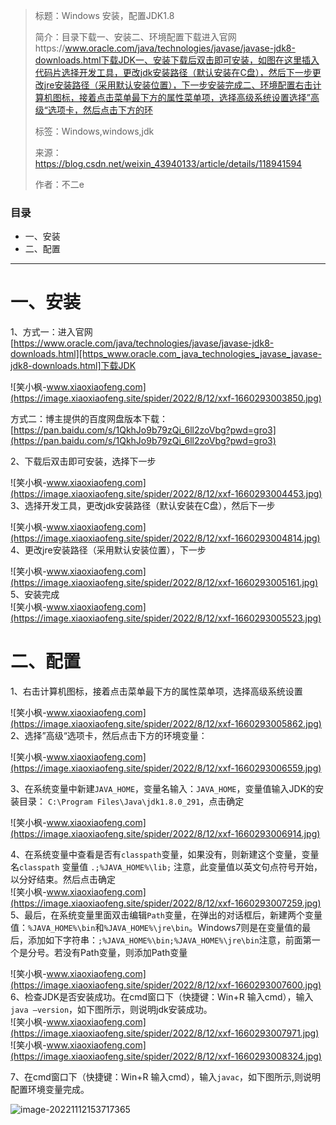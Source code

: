 > 标题：Windows 安装，配置JDK1.8
>
> 简介：目录下载一、安装二、环境配置下载进入官网https://www.oracle.com/java/technologies/javase/javase-jdk8-downloads.html下载JDK一、安装下载后双击即可安装，如图在这里插入代码片选择开发工具，更改jdk安装路径（默认安装在C盘），然后下一步更改jre安装路径（采用默认安装位置），下一步安装完成二、环境配置右击计算机图标，接着点击菜单最下方的属性菜单项，选择高级系统设置选择”高级“选项卡，然后点击下方的环
>
> 标签：Windows,windows,jdk
>
> 来源：https://blog.csdn.net/weixin_43940133/article/details/118941594
>
> 作者：不二e







### 目录 ###

 *  一、安装
 *  二、配置

--------------------

# 一、安装 #

1、方式一：进入官网[https://www.oracle.com/java/technologies/javase/javase-jdk8-downloads.html][https_www.oracle.com_java_technologies_javase_javase-jdk8-downloads.html]下载JDK

![笑小枫-www.xiaoxiaofeng.com](https://image.xiaoxiaofeng.site/spider/2022/8/12/xxf-1660293003850.jpg)

方式二：博主提供的百度网盘版本下载：[https://pan.baidu.com/s/1QkhJo9b79zQi_6ll2zoVbg?pwd=gro3](https://pan.baidu.com/s/1QkhJo9b79zQi_6ll2zoVbg?pwd=gro3)

2、下载后双击即可安装，选择下一步

![笑小枫-www.xiaoxiaofeng.com](https://image.xiaoxiaofeng.site/spider/2022/8/12/xxf-1660293004453.jpg)  
3、选择开发工具，更改jdk安装路径（默认安装在C盘），然后下一步

![笑小枫-www.xiaoxiaofeng.com](https://image.xiaoxiaofeng.site/spider/2022/8/12/xxf-1660293004814.jpg)  
4、更改jre安装路径（采用默认安装位置），下一步

![笑小枫-www.xiaoxiaofeng.com](https://image.xiaoxiaofeng.site/spider/2022/8/12/xxf-1660293005161.jpg)  
5、安装完成  
![笑小枫-www.xiaoxiaofeng.com](https://image.xiaoxiaofeng.site/spider/2022/8/12/xxf-1660293005523.jpg)

# 二、配置 #

1、右击计算机图标，接着点击菜单最下方的属性菜单项，选择高级系统设置

![笑小枫-www.xiaoxiaofeng.com](https://image.xiaoxiaofeng.site/spider/2022/8/12/xxf-1660293005862.jpg)  
2、选择”高级“选项卡，然后点击下方的环境变量：

![笑小枫-www.xiaoxiaofeng.com](https://image.xiaoxiaofeng.site/spider/2022/8/12/xxf-1660293006559.jpg)

3、在系统变量中新建`JAVA_HOME`，变量名输入：`JAVA_HOME`，变量值输入JDK的安装目录： `C:\Program Files\Java\jdk1.8.0_291`，点击确定

![笑小枫-www.xiaoxiaofeng.com](https://image.xiaoxiaofeng.site/spider/2022/8/12/xxf-1660293006914.jpg)

4、在系统变量中查看是否有`classpath`变量，如果没有，则新建这个变量，变量名`classpath` 变量值 `.;%JAVA_HOME%\lib;` 注意，此变量值以英文句点符号开始，以分好结束。然后点击确定  
![笑小枫-www.xiaoxiaofeng.com](https://image.xiaoxiaofeng.site/spider/2022/8/12/xxf-1660293007259.jpg)  
5、最后，在系统变量里面双击编辑`Path`变量，在弹出的对话框后，新建两个变量值：`%JAVA_HOME%\bin`和`%JAVA_HOME%\jre\bin`。Windows7则是在变量值的最后，添加如下字符串：`;%JAVA_HOME%\bin;%JAVA_HOME%\jre\bin`注意，前面第一个是分号。若没有Path变量，则添加Path变量

![笑小枫-www.xiaoxiaofeng.com](https://image.xiaoxiaofeng.site/spider/2022/8/12/xxf-1660293007600.jpg)  
6、检查JDK是否安装成功。在cmd窗口下（快捷键：Win+R 输入cmd），输入`java –version`，如下图所示，则说明jdk安装成功。  
![笑小枫-www.xiaoxiaofeng.com](https://image.xiaoxiaofeng.site/spider/2022/8/12/xxf-1660293007971.jpg)  
![笑小枫-www.xiaoxiaofeng.com](https://image.xiaoxiaofeng.site/spider/2022/8/12/xxf-1660293008324.jpg)

7、在cmd窗口下（快捷键：Win+R 输入cmd），输入`javac`，如下图所示,则说明配置环境变量完成。

![image-20221112153717365](https://image.xiaoxiaofeng.site/blog/image/image-20221112153717365.png?xiaoxiaofeng)